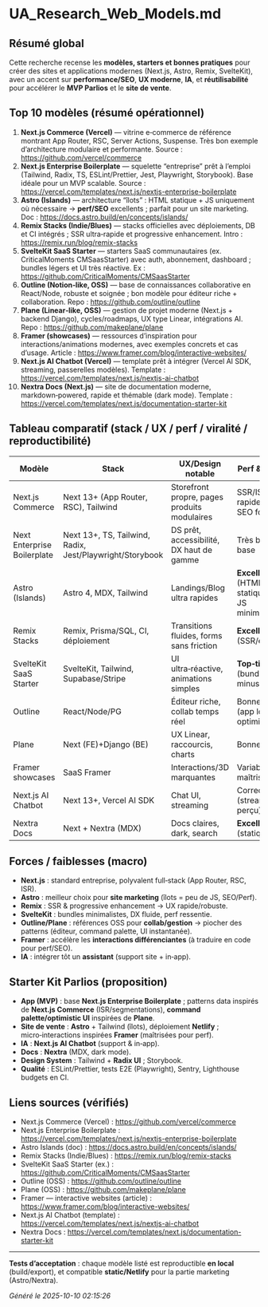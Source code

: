 # UA_Research_Web_Models.md

## Résumé global

Cette recherche recense les **modèles, starters et bonnes pratiques** pour créer des sites et applications modernes (Next.js, Astro, Remix, SvelteKit), avec un accent sur **performance/SEO**, **UX moderne**, **IA**, et **réutilisabilité** pour accélérer le **MVP Parlios** et le **site de vente**.

## Top 10 modèles (résumé opérationnel)

1. **Next.js Commerce (Vercel)** — vitrine e‑commerce de référence montrant App Router, RSC, Server Actions, Suspense. Très bon exemple d’architecture modulaire et performante. Source : https://github.com/vercel/commerce  
2. **Next.js Enterprise Boilerplate** — squelette “entreprise” prêt à l’emploi (Tailwind, Radix, TS, ESLint/Prettier, Jest, Playwright, Storybook). Base idéale pour un MVP scalable. Source : https://vercel.com/templates/next.js/nextjs-enterprise-boilerplate  
3. **Astro (Islands)** — architecture “îlots” : HTML statique + JS uniquement où nécessaire → **perf/SEO** excellents ; parfait pour un site marketing. Doc : https://docs.astro.build/en/concepts/islands/  
4. **Remix Stacks (Indie/Blues)** — stacks officielles avec déploiements, DB et CI intégrés ; SSR ultra‑rapide et progressive enhancement. Intro : https://remix.run/blog/remix-stacks  
5. **SvelteKit SaaS Starter** — starters SaaS communautaires (ex. CriticalMoments CMSaasStarter) avec auth, abonnement, dashboard ; bundles légers et UI très réactive. Ex : https://github.com/CriticalMoments/CMSaasStarter  
6. **Outline (Notion‑like, OSS)** — base de connaissances collaborative en React/Node, robuste et soignée ; bon modèle pour éditeur riche + collaboration. Repo : https://github.com/outline/outline  
7. **Plane (Linear‑like, OSS)** — gestion de projet moderne (Next.js + backend Django), cycles/roadmaps, UX type Linear, intégrations AI. Repo : https://github.com/makeplane/plane  
8. **Framer (showcases)** — ressources d’inspiration pour interactions/animations modernes, avec exemples concrets et cas d’usage. Article : https://www.framer.com/blog/interactive-websites/  
9. **Next.js AI Chatbot (Vercel)** — template prêt à intégrer (Vercel AI SDK, streaming, passerelles modèles). Template : https://vercel.com/templates/next.js/nextjs-ai-chatbot  
10. **Nextra Docs (Next.js)** — site de documentation moderne, markdown‑powered, rapide et thémable (dark mode). Template : https://vercel.com/templates/next.js/documentation-starter-kit  

## Tableau comparatif (stack / UX / perf / viralité / reproductibilité)

| Modèle | Stack | UX/Design notable | Perf & SEO | Potentiel viral/différenciateur | Reproductibilité |
|---|---|---|---|---|---|
| Next.js Commerce | Next 13+ (App Router, RSC), Tailwind | Storefront propre, pages produits modulaires | SSR/ISR rapides, SEO fort | Tech cutting‑edge (RSC), vitrine crédible | Élevée |
| Next Enterprise Boilerplate | Next 13+, TS, Tailwind, Radix, Jest/Playwright/Storybook | DS prêt, accessibilité, DX haut de gamme | Très bonne base | Différenciateur côté cadence dev | Très élevée |
| Astro (Islands) | Astro 4, MDX, Tailwind | Landings/Blog ultra rapides | **Excellente** (HTML statique + JS minimal) | Contenu partageable | Très élevée (Netlify/static) |
| Remix Stacks | Remix, Prisma/SQL, CI, déploiement | Transitions fluides, forms sans friction | **Excellente** (SSR/edge) | Fiabilité “qui se sent” | Élevée |
| SvelteKit SaaS Starter | SvelteKit, Tailwind, Supabase/Stripe | UI ultra‑réactive, animations simples | **Top‑tier** (bundle minuscule) | “Feeling” natif rapide | Élevée |
| Outline | React/Node/PG | Éditeur riche, collab temps réel | Bonne (app lourde optimisée) | Collab & UX pro | Moyenne/Élevée |
| Plane | Next (FE)+Django (BE) | UX Linear, raccourcis, charts | Bonne | AI + UX instantanée | Moyenne/Élevée |
| Framer showcases | SaaS Framer | Interactions/3D marquantes | Variable (à maîtriser) | **Haute** (expériences mémorables) | N/A (inspiration → coder) |
| Next.js AI Chatbot | Next 13+, Vercel AI SDK | Chat UI, streaming | Correct (streaming perçu) | AI utile/“wow” | Élevée |
| Nextra Docs | Next + Nextra (MDX) | Docs claires, dark, search | **Excellente** (statique) | Adoption/SEO docs | Très élevée |

## Forces / faiblesses (macro)

- **Next.js** : standard entreprise, polyvalent full‑stack (App Router, RSC, ISR).  
- **Astro** : meilleur choix pour **site marketing** (îlots = peu de JS, SEO/Perf).  
- **Remix** : SSR & progressive enhancement → UX rapide/robuste.  
- **SvelteKit** : bundles minimalistes, DX fluide, perf ressentie.  
- **Outline/Plane** : références OSS pour **collab/gestion** → piocher des patterns (éditeur, command palette, UI instantanée).  
- **Framer** : accélère les **interactions différenciantes** (à traduire en code pour perf/SEO).  
- **IA** : intégrer tôt un **assistant** (support site + in‑app).

## Starter Kit Parlios (proposition)

- **App (MVP)** : base **Next.js Enterprise Boilerplate** ; patterns data inspirés de **Next.js Commerce** (ISR/segmentations), **command palette/optimistic UI** inspirées de **Plane**.  
- **Site de vente** : **Astro** + Tailwind (îlots), déploiement **Netlify** ; micro‑interactions inspirées **Framer** (maîtrisées pour perf).  
- **IA** : **Next.js AI Chatbot** (support & in‑app).  
- **Docs** : **Nextra** (MDX, dark mode).  
- **Design System** : Tailwind + **Radix UI** ; Storybook.  
- **Qualité** : ESLint/Prettier, tests E2E (Playwright), Sentry, Lighthouse budgets en CI.

## Liens sources (vérifiés)

- Next.js Commerce (Vercel) : https://github.com/vercel/commerce  
- Next.js Enterprise Boilerplate : https://vercel.com/templates/next.js/nextjs-enterprise-boilerplate  
- Astro Islands (doc) : https://docs.astro.build/en/concepts/islands/  
- Remix Stacks (Indie/Blues) : https://remix.run/blog/remix-stacks  
- SvelteKit SaaS Starter (ex.) : https://github.com/CriticalMoments/CMSaasStarter  
- Outline (OSS) : https://github.com/outline/outline  
- Plane (OSS) : https://github.com/makeplane/plane  
- Framer — interactive websites (article) : https://www.framer.com/blog/interactive-websites/  
- Next.js AI Chatbot (template) : https://vercel.com/templates/next.js/nextjs-ai-chatbot  
- Nextra Docs : https://vercel.com/templates/next.js/documentation-starter-kit  

---

**Tests d’acceptation** : chaque modèle listé est reproductible **en local** (build/export), et compatible **static/Netlify** pour la partie marketing (Astro/Nextra).

_Généré le 2025-10-10 02:15:26_

